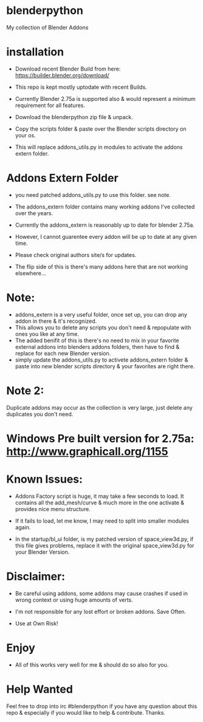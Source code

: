 blenderpython
=============

My collection of Blender Addons

installation 
============

* Download recent Blender Build from here: https://builder.blender.org/download/
* This repo is kept mostly uptodate with recent Builds.
* Currently Blender 2.75a is supported also & would represent a minimum requirement for all features.

* Download the blenderpython zip file & unpack.
* Copy the scripts folder & paste over the Blender scripts directory on your os.
* This will replace addons_utils.py in modules to activate the addons extern folder.

Addons Extern Folder
====================
* you need patched addons_utils.py to use this folder. see note.

* The addons_extern folder contains many working addons I've collected over the years.
* Currently the addons_extern is reasonably up to date for blender 2.75a.
* However, I cannot guarentee every addon will be up to date at any given time.
* Please check original authors site/s for updates.
* The flip side of this is there's many addons here that are not working elsewhere...

Note: 
====================
* addons_extern is a very useful folder, once set up, you can drop any addon in there & it's recognized.
* This allows you to delete any scripts you don't need & repopulate with ones you like at any time.
* The added benifit of this is there's no need to mix in your favorite external addons into blenders addons folders, 
then have to find & replace for each new Blender version. 
* simply update the addons_utils.py to activete addons_extern folder & paste into new blender scripts directory & your favorites are right there.

Note 2:
=====================

Duplicate addons may occur as the collection is very large, just delete any duplicates you don't need.

Windows Pre built version for 2.75a: http://www.graphicall.org/1155
===================

Known Issues:
===================
* Addons Factory script is huge, it may take a few seconds to load. 
It contains all the add_mesh/curve & much more in the one activate & provides nice menu structure.

* If it fails to load, let me know, I may need to split into smaller modules again.
* In the startup/bl_ui folder, is my patched version of space_view3d.py, if this file gives problems,
replace it with the original space_view3d.py for your Blender Version.

Disclaimer:
==================
* Be careful using addons, some addons may cause crashes if used in wrong context or using huge amounts of verts.

* I'm not responsible for any lost effort or broken addons. Save Often.

* Use at Own Risk!

Enjoy
=======
* All of this works very well for me & should do so also for you.


Help Wanted
===========

Feel free to drop into irc #blenderpython if you have any question about this repo & especially if you would like to help & contribute.
Thanks.